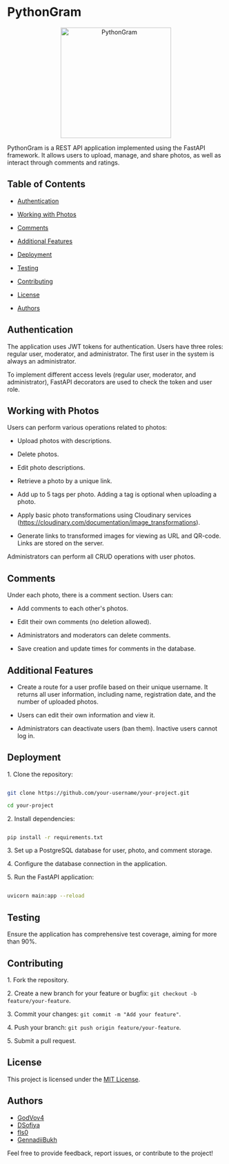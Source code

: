 # PythonGram

<p align="center">
  <img src="logo.svg" alt="PythonGram" width="256" height="256">
</p>

PythonGram is a REST API application implemented using the FastAPI framework. It allows users to upload, manage, and share photos, as well as interact through comments and ratings.

## Table of Contents

- [Authentication](#authentication)

- [Working with Photos](#working-with-photos)

- [Comments](#comments)

- [Additional Features](#additional-features)

- [Deployment](#deployment)

- [Testing](#testing)

- [Contributing](#contributing)

- [License](#license)

- [Authors](#authors)

## Authentication

The application uses JWT tokens for authentication. Users have three roles: regular user, moderator, and administrator. The first user in the system is always an administrator.

To implement different access levels (regular user, moderator, and administrator), FastAPI decorators are used to check the token and user role.

## Working with Photos

Users can perform various operations related to photos:

- Upload photos with descriptions.

- Delete photos.

- Edit photo descriptions.

- Retrieve a photo by a unique link.

- Add up to 5 tags per photo. Adding a tag is optional when uploading a photo.

- Apply basic photo transformations using Cloudinary services (https://cloudinary.com/documentation/image_transformations).

- Generate links to transformed images for viewing as URL and QR-code. Links are stored on the server.

Administrators can perform all CRUD operations with user photos.

## Comments

Under each photo, there is a comment section. Users can:

- Add comments to each other's photos.

- Edit their own comments (no deletion allowed).

- Administrators and moderators can delete comments.

- Save creation and update times for comments in the database.

## Additional Features

- Create a route for a user profile based on their unique username. It returns all user information, including name, registration date, and the number of uploaded photos.

- Users can edit their own information and view it.

- Administrators can deactivate users (ban them). Inactive users cannot log in.

## Deployment

1\. Clone the repository:

```bash

git clone https://github.com/your-username/your-project.git

cd your-project

```

2\. Install dependencies:

```bash

pip install -r requirements.txt

```

3\. Set up a PostgreSQL database for user, photo, and comment storage.

4\. Configure the database connection in the application.

5\. Run the FastAPI application:

```bash

uvicorn main:app --reload

```

## Testing

Ensure the application has comprehensive test coverage, aiming for more than 90%.

## Contributing

1\. Fork the repository.

2\. Create a new branch for your feature or bugfix: `git checkout -b feature/your-feature`.

3\. Commit your changes: `git commit -m "Add your feature"`.

4\. Push your branch: `git push origin feature/your-feature`.

5\. Submit a pull request.

## License

This project is licensed under the [MIT License](LICENSE).

## Authors

- [GodVov4](https://github.com/GodVov4)
- [DSofiya](https://github.com/DSofiya)
- [fls0](https://github.com/fls0)
- [GennadiiBukh](https://github.com/GennadiiBukh)

Feel free to provide feedback, report issues, or contribute to the project!